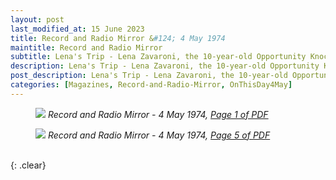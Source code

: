 ```yaml
---
layout: post
last_modified_at: 15 June 2023
title: Record and Radio Mirror &#124; 4 May 1974
maintitle: Record and Radio Mirror
subtitle: Lena's Trip - Lena Zavaroni, the 10-year-old Opportunity Knocks discovery and hit recorder of Ma! (He's Making Eyes At Me), leaves for America this week for a promotional visit including appearcences on the Johnny Carson and Johnny DouglasTV Shows.
description: Lena's Trip - Lena Zavaroni, the 10-year-old Opportunity Knocks discovery and hit recorder of Ma! (He's Making Eyes At Me), leaves for America this week for a promotional visit including appearcences on the Johnny Carson and Johnny DouglasTV Shows.
post_description: Lena's Trip - Lena Zavaroni, the 10-year-old Opportunity Knocks discovery and hit recorder of Ma! (He's Making Eyes At Me), leaves for America this week for a promotional visit including appearcences on the Johnny Carson and Johnny DouglasTV Shows.
categories: [Magazines, Record-and-Radio-Mirror, OnThisDay4May]
---
```


<figure class="fig1">
<a href="/assets/images/magazines/1974-05-04-01-record-&-radio-mirror.png"><img src="/assets/images/magazines/1974-05-04-01-record-&-radio-mirror.png" class="full-width zoom-in" /></a>
<cite>Record and Radio Mirror - 4 May 1974, <a class="external-link" href="https://www.americanradiohistory.com/UK/Record-Mirror/70s/74/Record-Mirror-1974-05-04.pdf">Page 1 of PDF</a></cite>
</figure>

<figure class="fig2">
<a href="/assets/images/magazines/1974-05-04-05-record-&-radio-mirror.png"><img src="/assets/images/magazines/1974-05-04-05-record-&-radio-mirror.png" class="full-width zoom-in" /></a>
<cite>Record and Radio Mirror - 4 May 1974, <a class="external-link" href="https://www.americanradiohistory.com/UK/Record-Mirror/70s/74/Record-Mirror-1974-05-04.pdf#page=05">Page 5 of PDF</a></cite>
</figure>

<br />{: .clear}

